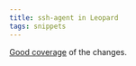 ```yaml
---
title: ssh-agent in Leopard
tags: snippets
---
```


[Good coverage](http://www.dribin.org/dave/blog/archives/2007/11/28/ssh_agent_leopard/) of the changes.
